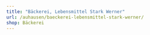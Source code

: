 ```yaml
---
title: "Bäckerei, Lebensmittel Stark Werner"
url: /auhausen/baeckerei-lebensmittel-stark-werner/
shop: Bäckerei
---
```

